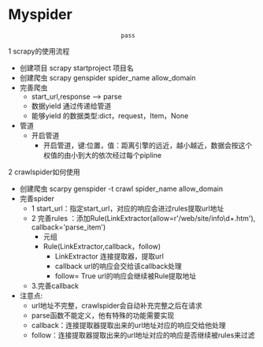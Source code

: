 # Myspider
                                    pass
                                    
 1 scrapy的使用流程
- 创建项目 scrapy startproject 项目名
- 创建爬虫 scrapy genspider spider_name allow_domain
- 完善爬虫
  - start_url,response --> parse
  - 数据yield 通过传递给管道
  - 能够yield 的数据类型:dict，request，Item，None
- 管道
  - 开启管道
    - 开启管道，键:位置，值：距离引擎的远近，越小越近，数据会按这个权值的由小到大的依次经过每个pipline
 
 
2 crawlspider如何使用
- 创建爬虫 scarpy genspider -t crawl spider_name allow_domain
- 完善spider
   - 1 start_url：指定start_url，对应的响应会进过rules提取url地址
   - 2 完善rules ：添加Rule(LinkExtractor(allow=r'/web/site/info\d+.htm'), callback='parse_item')
     - 元组
     - Rule(LinkExtractor,callback，follow)
        - LinkExtractor 连接提取器，提取url
        - callback url的响应会交给该callback处理
        - follow= True url的响应会继续被Rule提取地址
  - 3.完善callback
- 注意点:
  - url地址不完整，crawlspider会自动补充完整之后在请求
  - parse函数不能定义，他有特殊的功能需要实现
  - callback：连接提取器提取出来的url地址对应的响应交给他处理
  - follow：连接提取器提取出来的url地址对应的响应是否继续被rules来过滤
